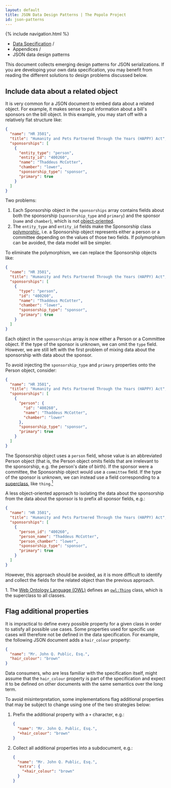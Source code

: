 ```yaml
---
layout: default
title: JSON Data Design Patterns | The Popolo Project
id: json-patterns
---
```

{% include navigation.html %}

<ul class="breadcrumb">
  <li><a href="/specs/">Data Specification</a> <span class="divider">/</span></li>
  <li>Appendices <span class="divider">/</span></li>
  <li class="active">JSON data design patterns</li>
</ul>

This document collects emerging design patterns for JSON serializations. If you are developing your own data specification, you may benefit from reading the different solutions to design problems discussed below.

## Include data about a related object

It is very common for a JSON document to embed data about a related object. For example, it makes sense to put information about a bill's sponsors on the bill object. In this example, you may start off with a relatively flat structure like:

```json
{
  "name": "HR 3501",
  "title": "Humanity and Pets Partnered Through the Years (HAPPY) Act",
  "sponsorships": [
    {
      "entity_type": "person",
      "entity_id": "400260",
      "name": "Thaddeus McCotter",
      "chamber": "lower",
      "sponsorship_type": "sponsor",
      "primary": true
    }
  ]
}
```

Two problems:

1. Each Sponsorship object in the `sponsorships` array contains fields about both the sponsorship (`sponsorship_type` and `primary`) and the sponsor (`name` and `chamber`), which is not [object-oriented](http://en.wikipedia.org/wiki/Object-oriented_modeling).
1. The `entity_type` and `entity_id` fields make the Sponsorship class [polymorphic](http://en.wikipedia.org/wiki/Polymorphism_in_object-oriented_programming), i.e. a Sponsorship object represents either a person or a committee depending on the values of those two fields. If polymorphism can be avoided, the data model will be simpler.

To eliminate the polymorphism, we can replace the Sponsorship objects like:

```json
{
  "name": "HR 3501",
  "title": "Humanity and Pets Partnered Through the Years (HAPPY) Act",
  "sponsorships": [
    {
      "type": "person",
      "id": "400260",
      "name": "Thaddeus McCotter",
      "chamber": "lower",
      "sponsorship_type": "sponsor",
      "primary": true
    }
  ]
}
```

Each object in the `sponsorships` array is now either a Person or a Committee object. If the type of the sponsor is unknown, we can omit the `type` field. However, we are still left with the first problem of mixing data about the sponsorship with data about the sponsor.

To avoid injecting the `sponsorship_type` and `primary` properties onto the Person object, consider:

```json
{
  "name": "HR 3501",
  "title": "Humanity and Pets Partnered Through the Years (HAPPY) Act",
  "sponsorships": [
    {
      "person": {
        "id": "400260",
        "name": "Thaddeus McCotter",
        "chamber": "lower"
      },
      "sponsorship_type": "sponsor",
      "primary": true
    }
  ]
}
```

The Sponsorship object uses a `person` field, whose value is an abbreviated Person object (that is, the Person object omits fields that are irrelevant to the sponsorship, e.g. the person's date of birth). If the sponsor were a committee, the Sponsorship object would use a `committee` field. If the type of the sponsor is unknown, we can instead use a field corresponding to a [superclass](http://en.wikipedia.org/wiki/Superclass_\(computer_science\)#Subclasses_and_superclasses), like `thing`.[<sup>1</sup>](#note1)

A less object-oriented approach to isolating the data about the sponsorship from the data about the sponsor is to prefix all sponsor fields, e.g.:

```json
{
  "name": "HR 3501",
  "title": "Humanity and Pets Partnered Through the Years (HAPPY) Act",
  "sponsorships": [
    {
      "person_id": "400260",
      "person_name": "Thaddeus McCotter",
      "person_chamber": "lower",
      "sponsorship_type": "sponsor",
      "primary": true
    }
  ]
}
```

However, this approach should be avoided, as it is more difficult to identify and collect the fields for the related object than the previous approach.

<p class="note" id="note1">1. The <a href="http://www.w3.org/TR/owl2-overview/">Web Ontology Language (OWL)</a> defines an <code><a href="http://www.w3.org/TR/owl2-syntax/#Classes">owl:Thing</a></code> class, which is the superclass to all classes.</p>

## Flag additional properties

It is impractical to define every possible property for a given class in order to satisfy all possible use cases. Some properties used for specific use cases will therefore not be defined in the data specification. For example, the following JSON document adds a `hair_colour` property:

```json
{
  "name": "Mr. John Q. Public, Esq.",
  "hair_colour": "brown"
}
```

Data consumers, who are less familiar with the specification itself, might assume that the `hair_colour` property is part of the specification and expect it to be defined on other documents with the same semantics over the long term.

To avoid misinterpretation, some implementations flag additional properties that may be subject to change using one of the two strategies below:

1. Prefix the additional property with a `+` character, e.g.:

    ```json
    {
      "name": "Mr. John Q. Public, Esq.",
      "+hair_colour": "brown"
    }
    ```

1. Collect all additional properties into a subdocument, e.g.:

    ```json
    {
      "name": "Mr. John Q. Public, Esq.",
      "extra": {
        "+hair_colour": "brown"
      }
    }
    ```
